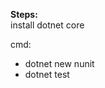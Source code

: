 <b>Steps:</b><br>
install dotnet core <br>

cmd:
<ul>
  <li>dotnet new nunit</li>
  <li>dotnet test <filename></li>
</ul>
